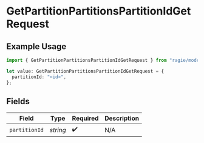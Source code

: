 # GetPartitionPartitionsPartitionIdGetRequest

## Example Usage

```typescript
import { GetPartitionPartitionsPartitionIdGetRequest } from "ragie/models/operations";

let value: GetPartitionPartitionsPartitionIdGetRequest = {
  partitionId: "<id>",
};
```

## Fields

| Field              | Type               | Required           | Description        |
| ------------------ | ------------------ | ------------------ | ------------------ |
| `partitionId`      | *string*           | :heavy_check_mark: | N/A                |